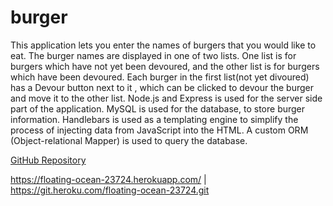 # burger
This application lets you enter the names of burgers that you would like to eat. The burger names are displayed in one of two lists. One list is for burgers which have not yet been devoured, and the other list is for burgers which have been devoured. Each burger in the first list(not yet divoured) has a Devour button next to it , which can be clicked to devour the burger and move it to the other list. Node.js and Express is used for the server side part of the application. MySQL is used for the database, to store burger information. Handlebars is used as a templating engine to simplify the process of injecting data from JavaScript into the HTML. A custom  ORM (Object-relational Mapper) is used to query the database.

[GitHub Repository](https://github.com/vadimsusername/burger)

https://floating-ocean-23724.herokuapp.com/ | https://git.heroku.com/floating-ocean-23724.git
